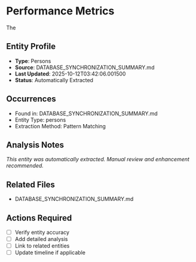# Performance Metrics

The

## Entity Profile
- **Type**: Persons
- **Source**: DATABASE_SYNCHRONIZATION_SUMMARY.md
- **Last Updated**: 2025-10-12T03:42:06.001500
- **Status**: Automatically Extracted

## Occurrences
- Found in: DATABASE_SYNCHRONIZATION_SUMMARY.md
- Entity Type: persons
- Extraction Method: Pattern Matching

## Analysis Notes
*This entity was automatically extracted. Manual review and enhancement recommended.*

## Related Files
- DATABASE_SYNCHRONIZATION_SUMMARY.md

## Actions Required
- [ ] Verify entity accuracy
- [ ] Add detailed analysis
- [ ] Link to related entities
- [ ] Update timeline if applicable
